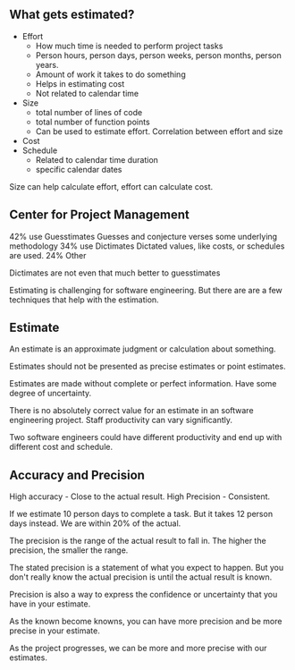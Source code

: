 ## What gets estimated?

- Effort
	- How much time is needed to perform project tasks
	- Person hours, person days, person weeks, person months, person years.
	- Amount of work it takes to do something
	- Helps in estimating cost
	- Not related to calendar time
- Size
	- total number of lines of code
	- total number of function points
	- Can be used to estimate effort. Correlation between effort and size
- Cost
- Schedule
	- Related to calendar time duration
	- specific calendar dates

Size can help calculate effort, effort can calculate cost.

## Center for Project Management

42% use Guesstimates
	Guesses and conjecture verses some underlying methodology
34% use Dictimates
	Dictated values, like costs, or schedules are used.
24% Other

Dictimates are not even that much better to guesstimates

Estimating is challenging for software engineering. But there are are a few techniques that help with the estimation.

## Estimate

An estimate is an approximate judgment or calculation about something.

Estimates should not be presented as precise estimates or point estimates.

Estimates are made without complete or perfect information. Have some degree of uncertainty. 

There is no absolutely correct value for an estimate in an software engineering project. Staff productivity can vary significantly.

Two software engineers could have different productivity and end up with different cost and schedule.

## Accuracy and Precision

High accuracy - Close to the actual result.
High Precision - Consistent.

If we estimate 10 person days to complete a task. But it takes 12 person days instead. We are within 20% of the actual.

The precision is the range of the actual result to fall in. The higher the precision, the smaller the range.

The stated precision is a statement of what you expect to happen. But you don't really know the actual precision is until the actual result is known.

Precision is also a way to express the confidence or uncertainty that you have in your estimate.

As the known become knowns, you can have more precision and be more precise in your estimate.

As the project progresses, we can be more and more precise with our estimates.